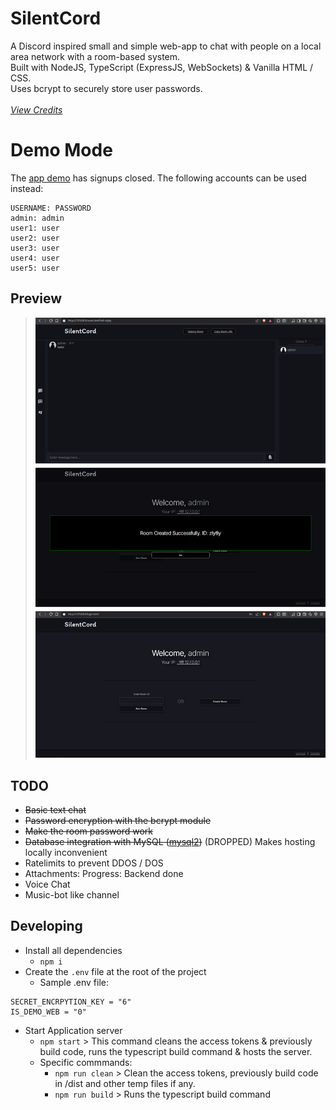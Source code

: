 # SilentCord
A Discord inspired small and simple web-app to chat with people on a local area network with a room-based system.<br>
Built with NodeJS, TypeScript (ExpressJS, WebSockets) & Vanilla HTML / CSS.<br>
Uses bcrypt to securely store user passwords.<br><br>
[*View Credits*](./static/credits.md)

# Demo Mode
The [app demo](https://silentcord.onrender.com/) has signups closed.
The following accounts can be used instead: <br>
```
USERNAME: PASSWORD
admin: admin
user1: user
user2: user
user3: user
user4: user
user5: user
```
## Preview

> ![preview](./img/intialv2/merged.png)

## TODO
- ~~Basic text chat~~
- ~~Password encryption with the bcrypt module~~
- ~~Make the room password work~~
- ~~Database integration with MySQL ([mysql2](https://www.npmjs.com/package/mysql2))~~ (DROPPED) Makes hosting locally inconvenient
- Ratelimits to prevent DDOS / DOS
- Attachments: Progress: Backend done
- Voice Chat
- Music-bot like channel

## Developing
- Install all dependencies
    - ```npm i```
- Create the `.env` file at the root of the project
    - Sample .env file:
```
SECRET_ENCRPYTION_KEY = "6"
IS_DEMO_WEB = "0"
```
- Start Application server
    - ```npm start``` > This command cleans the access tokens & previously build code, runs the typescript build command & hosts the server.
    - Specific commmands:
        - ```npm run clean``` > Clean the access tokens, previously build code in /dist and other temp files if any.
        - ```npm run build``` > Runs the typescript build command

